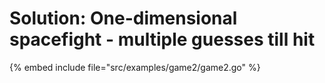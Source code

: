 # Solution: One-dimensional spacefight - multiple guesses till hit

{% embed include file="src/examples/game2/game2.go" %}




